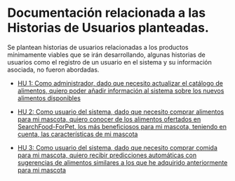 # Documentación relacionada a las Historias de Usuarios planteadas. 

Se plantean historias de usuarios relacionadas a los productos mínimamente viables que se irán desarrollando, algunas historias de usuarios como el registro de un usuario en el sistema y su información asociada, no fueron abordadas. 

- [HU 1: Como administrador, dado que necesito actualizar el catálogo de alimentos, quiero poder añadir información al sistema sobre los nuevos alimentos disponibles](https://github.com/ccvaillant1992/SearchFood-ForPet/issues/5)

- [HU 2: Como usuario del sistema, dado que necesito comprar alimentos para mi mascota, quiero conocer de los alimentos ofertados en SearchFood-ForPet, los más beneficiosos para mi mascota, teniendo en cuenta, las características de mi mascota](https://github.com/ccvaillant1992/SearchFood-ForPet/issues/6)

- [HU 3: Como usuario del sistema, dado que necesito comprar comida para mi mascota, quiero recibir predicciones automáticas con sugerencias de alimentos similares a los que he adquirido anteriormente para mi mascota](https://github.com/ccvaillant1992/SearchFood-ForPet/issues/8)


